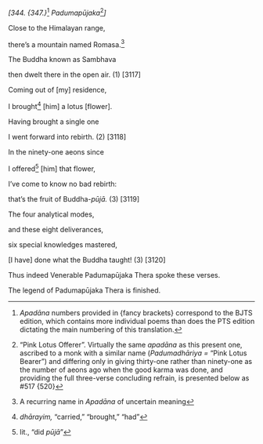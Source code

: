 *\[344. {347.}*[^1] *Padumapūjaka*[^2]*\]*

Close to the Himalayan range,

there’s a mountain named Romasa.[^3]

The Buddha known as Sambhava

then dwelt there in the open air. (1) \[3117\]

Coming out of \[my\] residence,

I brought[^4] \[him\] a lotus \[flower\].

Having brought a single one

I went forward into rebirth. (2) \[3118\]

In the ninety-one aeons since

I offered[^5] \[him\] that flower,

I’ve come to know no bad rebirth:

that’s the fruit of Buddha-*pūjā.* (3) \[3119\]

The four analytical modes,

and these eight deliverances,

six special knowledges mastered,

\[I have\] done what the Buddha taught! (3) \[3120\]

Thus indeed Venerable Padumapūjaka Thera spoke these verses.

The legend of Padumapūjaka Thera is finished.

[^1]: *Apadāna* numbers provided in {fancy brackets} correspond to the
    BJTS edition, which contains more individual poems than does the PTS
    edition dictating the main numbering of this translation.

[^2]: “Pink Lotus Offerer”. Virtually the same *apadāna* as this present
    one, ascribed to a monk with a similar name (*Padumadhāriya* *=*
    “Pink Lotus Bearer”) and differing only in giving thirty-one rather
    than ninety-one as the number of aeons ago when the good karma was
    done, and providing the full three-verse concluding refrain, is
    presented below as \#517 {520}

[^3]: A recurring name in *Apadāna* of uncertain meaning

[^4]: *dhārayim,* “carried,” “brought,” “had”

[^5]: lit., “did *pūjā*”
